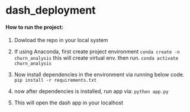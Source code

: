 # dash_deployment

#### How to run the project:

 1. Dowload the repo in your local system
 2. If using Anaconda, first create project environment
    `conda create -n churn_analysis`
        this will create virtual env.
	    then run.
    `conda activate churn_analysis` 
    

 3. Now install dependencies in the environment via running below code.
   `pip install -r requirements.txt` 
   
 4.	now after dependencies is installed, run app via:
	 `python app.py`
 5.	This will open the dash app in your localhost
